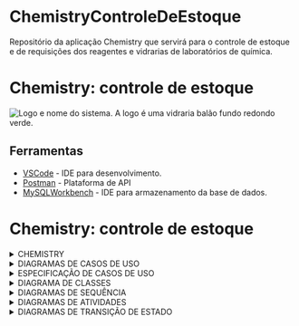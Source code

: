 # ChemistryControleDeEstoque
Repositório da aplicação Chemistry que servirá para o controle de estoque e de requisições dos reagentes e vidrarias de laboratórios de química.

# Chemistry: controle de estoque
<fig>
<img src="https://i.imgur.com/PPJIJ6l.jpg" alt="Logo e nome do sistema. A logo é uma vidraria balão fundo redondo verde.">
</fig>

## Ferramentas
* [VSCode](https://code.visualstudio.com/) - IDE para desenvolvimento.
* [Postman]() - Plataforma de API
* [MySQLWorkbench](https://www.mysql.com/products/workbench/) - IDE para armazenamento da base de dados.

# Chemistry: controle de estoque

<details><summary>CHEMISTRY</summary>
<p>

## Introdução


Este sistema possui o objetivo principal de auxiliar na gestão e controle de vidrarias e reagentes químicos dos laboratórios de química do Instituto Federal do Maranhão. É possível adicionar, remover e editar os produtos, e registrar solicitações de materiais feitas pelos professores e alunos pesquisadores do instituto.

O estoque pode ser acessado através de qualquer navegador *web*.

## Análise técnica

### Descrição do ambiente técnico

O sistema é composto por um banco de dados e uma interface web. Funcionalidades principais:

* **F1** - Solicitação de materiais
* **F2** - Cadastro de usuários e materiais
* **F3** - Controle de estoque

As ferramentas utilizadas para o desenvolvimento incluem Java, que é uma linguagem de programação utilizada para o Back-end (Spring Boot), para front-end foi utilizado HTML, CSS e JavaScript, e MySQL atuando como sistema gerenciador de banco de dados relacional.

### Histórico de revisões do documento

| DATA | VERSÃO | DESCRIÇÃO DA ALTERAÇÃO | AUTOR |
| --- | --- | --- | --- |
| 19/05/2022 | 1.1 | Criação deste Documento. | Todos |
| 23/06/2021 | 1.2 | Inclusão dos Diagramas de Caso de Uso. | Eduardo e Regiana | 
| 24/06/2021 | 1.3 | Inclusão do Diagrama de Classes. | Ana Paula e Andressa | 
| 24/06/2022 | 1.4 | Inclusão da Especificação do Caso de Uso 4, Diagrama de Sequência e Transição de Estado. | Eduardo |
| 25/05/2021 | 1.5 | Inclusão de RF003, RF004, RF006, RF007, RF009, RF010, RF012, RF013, RF014 e RF015. Alteração dos Requisitos RF011, RF016, RF017 e RF018. | Todos |
| 25/05/2021 | 1.6 | Inclusão dos Diagramas dos Casos de Uso 2, 3, 5, 6 e 8. | Regiana |
| 25/05/2021 | 1.7 | Atualização do Diagrama de Classes. | Ana Paula e Andressa |
| 26/06/2022 | 1.8 | Inclusão da Especificação do Caso de Uso 5 e Diagrama de Transição de Estado. | Ana Paula |
| 26/06/2022 | 1.9 | Inclusão da Especificação do Caso de Uso 6, Diagrama de Sequência e Transição de Estado. | Andressa |
| 26/06/2022 | 1.10 | Inclusão do Diagrama de Sequência e Transição de Estado do Caso de Uso 8. | Regiana |
| 27/06/2022 | 1.11 | Inclusão da Especificação do Caso de Uso 8. | Regiana |
| 27/06/2022 | 1.12 | Inclusão do Diagrama de Sequência do Caso de Uso 5. | Ana Paula |
| 27/06/2022 | 1.13 | Revisão e conclusão | Todos |
| 05/10/2022 | 2.1 | Correção de Casos de Uso | Todos |
| 10/10/22 | 2.2 | Criação dos Diagramas de Transição de Estado, inserção dos Diagramas de Atividades e correção do Diagrama de Classes. | Todos |
| 13/10/22 | 2.3 | Correção do Diagrama de Sequência do Caso de Uso 8. | Regiana |

### Problema de negócio
O sistema de gerenciamento de estoque do laboratório de química tem como objetivo permitir a administração dos devidos produtos (reagente e vidraria) de modo a permitir a adição, remoção e edição dos produtos, além de registar as solicitações feitas pelos professores e alunos pesquisadores aos produtos.

### Levantamento de requisitos  
Os requisitos foram validados com o cliente e aprovados.

### Requisitos Funcionais
Respeitando a proposta, o sistema deverá atender os seguintes requisitos:

* **RF1** - Criar e manter três perfis de Usuário.
* **RF2** - Criar e manter Usuários.
* **RF3** - Cadastrar e manter Categorias.
* **RF4** - Cadastrar e manter Setores.
* **RF5** - Cadastrar e manter Materiais.
* **RF6** - Atualizar Estoque.
* **RF7** - Procurar Materiais.
* **RF8** - Realizar Solicitação.
* **RF9** - Visualizar Solicitações.
* **RF10** - Validar Solicitações.
* **RF11** - Emitir FISPQ.
* **RF12** - Emitir Relatório Parcial e Geral.
* **RF13** - Emitir Relatório para Polícia Federal.
* **RF14** - Emitir Relatório para o Exército.
* **RF15** - Emitir Relatório com listagem de Materias para reposição.

### Requisitos Não Funcionais
Respeitando a proposta, o sistema deverá atender os seguintes requisitos não funcionais:

* **RNF1** - Estrutura Organizacional do Sistema.
* **RNF2** - Desenvolvimento para Web.
* **RNF3** - Utilizar Banco de Dados Sql.

## Regras de Negócio

_Solicitação de materiais com antecedência_  

* **RGN1** -  As solicitações de materiais para grupos de ensino devem ser feitas pelo tipo de usuário “Professor” com 48 horas (2 dias) de antecedência do prazo de entrega.

_Validade dos Reagentes_  

* **RGN2** - Os reagentes com validade fora do prazo só deverão ser disponibilizados para funções não relacionadas à pesquisa. Caso contrário, o mesmo deverá estar dentro da validade.

</p>
</details>

<details><summary>DIAGRAMAS DE CASOS DE USO</summary>
<p>

## Diagramas de Casos de Uso
* **Caso de Uso 1** - Visão Geral
![Screenshot](Diagramas/vis%C3%A3o_geral.png)


* **Caso de Uso 2** - Logar no Sistema
![Screenshot](Diagramas/logar_sistema.png)
Esse revoltado não quer ficar no lugar dele

* **Caso de Uso 3** - Criar e Manter Materiais
![Screenshot](Diagramas/criar_manter_materiais.png)

* **Caso de Uso 4** - Procurar Materiais
![Screenshot](Diagramas/procurar_materiais.png)

* **Caso de Uso 5** - Realizar Solicitação
![Screenshot](Diagramas/realizar_solicitacao.png)

* **Caso de Uso 6** - Visualizar Solicitação
![Screenshot](Diagramas/visualizar_solicitacao.png)

* **Caso de Uso 7** - Atualizar Estoque
![Screenshot](Diagramas/atualizar_estoque.png)

* **Caso de Uso 8** - Emitir FISPQ
![Screenshot](Diagramas/emitir_fispq.png)

* **Caso de Uso 9** - Emitir Relatórios
![Screenshot](Diagramas/emitir_relatorio.png)

</p>
</details>

<details><summary>ESPECIFICAÇÃO DE CASOS DE USO</summary>
<p>

## Especificação de Casos de Uso
* **Caso de Uso 4** - Procurar Materiais

| Objetivo | Requisitos| Atores | Prioridade | Pré-condições |
| :---: | :---: | :---: | :---: | :---: |
| Permitir que o Técnico Principal, o Técnico Auxiliar, os Professores e Pesquisadores encontre os materiais a partir de um determinado tipo de pesquisa, seja por código de barra, por características ou nome, ao realizar a pesquisa pelo mesmo no sistema de Gerenciamento de Materiais. | Ter sido cadastrado como usuário correspondente um dos níveis de acesso que permitam tais ações de procura supracitadas. | Técnico Principal, Técnico Auxiliar, Professores e Pesquisadores. | Alta | Os materiais devem ter sido cadastrados e armazenados no banco de dados anteriormente. |

| Frequência de Uso | Criticalidade | Fluxo Principal | Fluxo Alternativo | Pós-condição |
| :---: | :---: | :---: | :---: | :---: |
| Frequente. | Média. | 1. O usuário deve realizar login. 2. O usuário vai até o menu de busca e descreve a informação que deseja pesquisar. | 1. Ao estar no menu de busca, o usuário pode pesquisar utilizando o nome do material, seu código de barra ou uma característica própria. | 1. Após a pesquisa ter sido realizada, teremos uma lista com os materiais caracterizados pela pesquisa (o resultado pode ser diferente dependendo do tipo de pesquisa utilizada). |

* **Caso de Uso 5** - Realizar Solicitação

| Objetivo | Requisitos| Atores | Prioridade | Pré-condições |
| :---: | :---: | :---: | :---: | :---: |
| Permitir que Professores e Pesquisadores solicitem o material necessário para uso. | Estar cadastrado como Usuário Solicitante e realizar a solicitação com até 48 horas de antecedência. |Professores e Pesquisadores. | Alta | Os materiais (reagentes e vidrarias) devem ter sido cadastrados e armazenados no banco de dados no setor correspondente à solicitação. |

| Frequência de Uso | Fluxo Principal | Fluxo Alternativo | Pós-condição |
| :---: | :---: | :---: | :---: |
| Frequente. | 1. Este caso de uso começa quando um Usuário Solicitante logado realiza uma solicitação de materiais no Sistema. 2. O Sistema verifica a disponibilidade dos materiais solicitados.
3. Os materiais solicitados estão disponíveis para o Usuário Solicitante. 4. O Técnico valida a solicitação. 5. O Sistema confirma a solicitação e o Usuário pode fazer a retirada dos materiais solicitados. | 4. Um ou mais materiais solicitados não estão disponíveis. 5. O Sistema informa ao Usuário que a solicitação não foi confirmada. | O estoque de materiais do setor é atualizado no banco de dados. |

* **Caso de Uso 6** - Vizualizar Solicitações

| Objetivo | Requisitos| Atores | Prioridade | Pré-condições |
| :---: | :---: | :---: | :---: | :---: |
| Permitir que o usuário visualize as solicitações, podendo realizar consultas que permitem verificar quais já foram realizadas, além de mostrar as pendentes de aprovação. | Deve haver materiais armazenados no banco de dados que já foram sujeitos previamente a solicitação. | Técnico Principal, Técnico Auxiliar, Professores e Pesquisadores. | Desejável | Ter feito login no sistema, e ser usuário correspondente ao nível de acesso que permite realizar tal ação. |

| Frequência de Uso | Criticalidade | Fluxo Principal | Fluxo Alternativo | Pós-condição |
| :---: | :---: | :---: | :---: | :---: |
| Alta. | Média. | 1. O usuário deve realizar login. 2. O sistema deverá iniciar a janela “Visualizar solicitações”, quando o usuário clicar no item “Pesquisar” do menu na aba de “Solicitações”.
3. O sistema iniciará uma conexão com o banco de dados. 4. A exibição de dados pode ser feita de maneira geral ou por busca de solicitação específica. 5. O sistema precisará exibir os dados de todas as solicitações feitas. 6. Caso o usuário deseje buscar uma solicitação em específico, ele deverá informar a vidraria/reagente. 7. O sistema terá de buscar as solicitações associadas às informações requeridas. 8. O sistema então, deverá exibir os dados localizados. | 1. O sistema precisa manter a tela ativa independente do tempo que o usuário leva para informar os dados solicitados, se necessário. 2. Caso o sistema não conseguir realizar a procura pela solicitação deve informar na janela o erro gerado. 3. Ao realizar a busca de solicitações específicas e não encontrar a consulta, o sistema irá informar na janela que não conseguiu localizar as informações referentes à pesquisa escolhida e se possível, por meio de SQL Exceptions, informar o erro gerado. | 1. Após a busca pela solicitação ter sido realizada, o sistema retornará o resultado da consulta com os dados relativos a busca feita de forma detalhada, podendo ser visualizado o “status” de cada solicitação e demais informações necessárias. |

* **Caso de Uso 8** - Emitir FISPQ

| Objetivo | Requisitos| Atores | Prioridade | Pré-condições |
| :---: | :---: | :---: | :---: | :---: |
| Permitir que o usuário tenha acesso ao arquivo em formato PDF (para visualização e download) da Ficha de Informação de Segurança para Produtos Químicos (FISPQ) para cada reagente cadastrado, através da pesquisa pelo mesmo no sistema de Gerenciamento de Materiais. | Ter sido cadastrado como usuário. | Técnico Principal, Técnico Auxiliar, Professores e Pesquisadores. | Alta | Os materiais devem ter sido cadastrados e armazenados no banco de dados anteriormente, junto com o arquivo PDF. |

| Frequência de Uso | Criticalidade | Fluxo Principal | Fluxo Alternativo | Pós-condição |
| :---: | :---: | :---: | :---: | :---: |
| Frequente. | Média. | 1. O usuário realiza o login, informando seus dados cadastrados anteriormente. 2. Na tela principal, clicar na opção Procurar Material e seguir os passos da especificação desse caso de uso. 3. Após encontrar o material solicitado, clicar na opção Emitir FISPQ, presente na tela de apresentação das informações do material pesquisado. 4. Será exibido a FISPQ do material e a opção Baixar. | 5. Caso a FISPQ do material pesquisado não esteja disponível no sistema, apresente uma mensagem de erro. 6. Envia mensagem de alerta ao Técnico Principal da ausência da FISPQ deste material. | Após clicar na opção de baixar FISPQ, o sistema irá abrir uma aba no navegador com o arquivo em formato PDF. O arquivo fica disponível para visualização e download. |

</p>
</details>

<details><summary>DIAGRAMA DE CLASSES</summary>
<p>

## Diagrama de Classes 
* **Caso de Uso 1** - Visão Geral
![Screenshot]()

</p>
</details>

<details><summary>DIAGRAMAS DE SEQUÊNCIA</summary>
<p>

## Diagramas de Sequência
* **Caso de Uso 1** - Visão Geral
![Screenshot]()

</p>
</details>

<details><summary>DIAGRAMAS DE ATIVIDADES</summary>
<p>

## Diagramas de Atividades
* **Caso de Uso 1** - Visão Geral
![Screenshot]()

</p>
</details>

<details><summary>DIAGRAMAS DE TRANSIÇÃO DE ESTADO</summary>
<p>

## Diagramas de Transição de Estado
* **Caso de Uso 1** - Visão Geral
![Screenshot]()

</p>
</details>